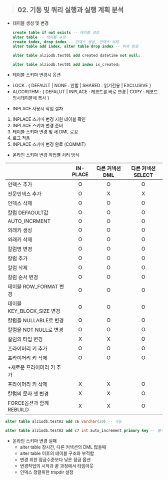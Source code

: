 > ## 02. 기동 및 쿼리 실행과 실행 계획 분석

* 테이블 생성 및 변경
    ```sql
    create table if not exists -- 테이블 생성
    alter table -- 테이블 수정
    create index, drop index -- 인덱스 생성, 인덱스 삭제
    alter table add index, alter table drop index -- 위와 동일

    alter table alziodb.test01 add created datetime not null;

    alter table alziodb.test01 add index ix_created;
    ```

* 테이블 스키마 변경시 옵션
- LOCK : { DEFAULT | NONE : 안함 | SHARED : 읽기전용 | EXCLUSIVE }
- ALGORITHM : { DEFALUT | INPLACE : 레코드를 바로 변경 | COPY : 레코드 임시테이블에 복사 }

* INPLACE 사용시 작업 절차

1. INPLACE 스키마 변경 지원 테이블 확인
2. INPLACE 스키마 변경 준비
3. 테이블 스키마 변경 및 새 DML 로깅
4. 로그 적용
5. INPLACE 스키마 변경 완료 (COMMIT)

* 온라인 스키마 변경 작업별 처리 방식

||IN-PLACE|다른 커넥션 DML|다른 커넥션 SELECT|
|:---|:---:|:---:|:---:|
|인덱스 추가|O|O|O|
|전문인덱스 추가|O|X|X|
|인덱스 삭제|O|O|O|
|칼럼 DEFAOULT값|O|O|O|
|AUTO_INCRMENT|O|O|O|
|외래키 생성|O|O|O|
|외래키 삭제|O|O|O|
|칼럼명 변경|O|O|O|
|칼럼 추가|O|O|O|
|칼럼 삭제|O|O|O|
|칼럼 순서 변경|O|O|O|
|테이블 ROW_FORMAT 변경|O|O|O|
|테이블 KEY_BLOCK_SIZE 변경|O|O|O|
|칼럼을 NULLABLE로 변경|O|O|O|
|칼럼을 NOT NULL로 변경|O|O|O|
|칼럼의 타입 변경|X|X|O|
|프라이머리 키 추가|O|O|O|
|프라이머리 키 삭제|O|O|O|
|+새로운 프라이머리 키 추가|
|프라이머리 키 삭제|X|X|O|
|칼럼의 문자 셋 변경|X|X|O|
|FORCE옵션과 함께 REBUILD|X|X|O|

```sql
alter table alziodb.test02 add c6 varchar(20) -- 가능

alter table alziodb.test02 add c7 int auto_increment primary key -- 불가능
```

* 온라인 스키마 변경 실패
    * alter table 장시간, 다른 커넥션의 DML 많을때
    * alter table 이후의 테이블 구조와 부적합
    * 변경 위한 잠금수준보다 낮은 잠금 옵션
    * 변경작업의 시작과 끝 과정에서 타임아웃
    * 인덱스 정렬위한 tmpdir 설정
